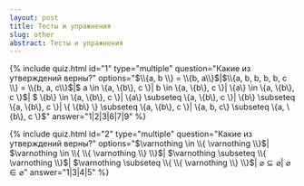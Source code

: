 ```yaml
---
layout: post
title: Тесты и упражнения
slug: other
abstract: Тесты и упражнения
---
```




{% include quiz.html 
  id="1" 
  type="multiple" 
  question="Какие из утверждений верны?" 
  options="$\\{a, b \\} = \\{b, a\\}$|$\\{a, b, b, b, b, c \\} = \\{b, a, c\\}$|$ a \in \\{a, \\{b\\}, c \\}$|$ b \in \\{a, \\{b\\}, c \\}$|$ \\{a\\} \in \\{a, \\{b\\}, c \\}$|
$ \\{b\\} \in \\{a, \\{b\\}, c \\}$|$ \\{a\\} \subseteq \\{a, \\{b\\}, c \\}$|$ \\{b\\} \subseteq \\{a, \\{b\\}, c \\}$|$ \\{ \\{b\\} \\} \subseteq \\{a, \\{b\\}, c \\}$|$ \\{a, b, c\\} \subseteq \\{a, \\{b\\}, c \\}$" 
  answer="1|2|3|6|7|9" 
%}


{% include quiz.html 
  id="2" 
  type="multiple" 
  question="Какие из утверждений верны?" 
  options="$\varnothing \in \\{ \varnothing \\}$|
$\varnothing \in \\{ \\{ \varnothing \\} \\}$|
$\varnothing \subseteq \\{ \varnothing \\}$|
$\varnothing \subseteq \\{ \\{ \varnothing \\} \\}$|
$\varnothing \subseteq \varnothing$|
$\varnothing \in \varnothing$" 
answer="1|3|4|5" 
%}

